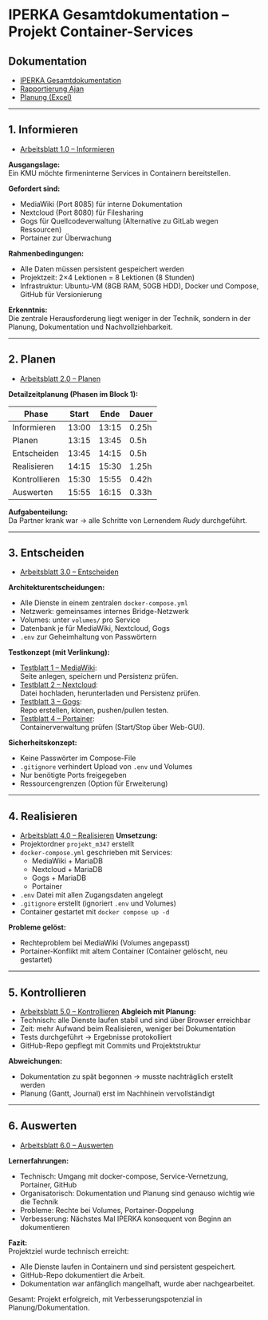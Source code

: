 # IPERKA Gesamtdokumentation – Projekt Container-Services

## Dokumentation
- [IPERKA Gesamtdokumentation](index.md)
- [Rapportierung Ajan](../Arbeitsjournal/19.09.2025-2.md)
- [Planung (Excel)](../temp_daten/Planung.xlsx)

---

## 1. Informieren
- [Arbeitsblatt 1.0 – Informieren](Informieren/arbeitsblatt_1.0_informieren.md)

**Ausgangslage:**  
Ein KMU möchte firmeninterne Services in Containern bereitstellen.

**Gefordert sind:**
- MediaWiki (Port 8085) für interne Dokumentation
- Nextcloud (Port 8080) für Filesharing
- Gogs für Quellcodeverwaltung (Alternative zu GitLab wegen Ressourcen)
- Portainer zur Überwachung

**Rahmenbedingungen:**
- Alle Daten müssen persistent gespeichert werden
- Projektzeit: 2×4 Lektionen = 8 Lektionen (8 Stunden)
- Infrastruktur: Ubuntu-VM (8GB RAM, 50GB HDD), Docker und Compose, GitHub für Versionierung

**Erkenntnis:**  
Die zentrale Herausforderung liegt weniger in der Technik, sondern in der Planung, Dokumentation und Nachvollziehbarkeit.

---

## 2. Planen
- [Arbeitsblatt 2.0 – Planen](Planen/arbeitsblatt_2.0_planen.md)

**Detailzeitplanung (Phasen im Block 1):**

| Phase         | Start   | Ende   | Dauer |
|---------------|---------|--------|-------|
| Informieren   | 13:00   | 13:15  | 0.25h |
| Planen        | 13:15   | 13:45  | 0.5h  |
| Entscheiden   | 13:45   | 14:15  | 0.5h  |
| Realisieren   | 14:15   | 15:30  | 1.25h |
| Kontrollieren | 15:30   | 15:55  | 0.42h |
| Auswerten     | 15:55   | 16:15  | 0.33h |

**Aufgabenteilung:**  
Da Partner krank war → alle Schritte von Lernendem *Rudy* durchgeführt.

---

## 3. Entscheiden
- [Arbeitsblatt 3.0 – Entscheiden](Entscheiden/arbeitsblatt_3.0_entscheiden.md)

**Architekturentscheidungen:**
- Alle Dienste in einem zentralen `docker-compose.yml`
- Netzwerk: gemeinsames internes Bridge-Netzwerk
- Volumes: unter `volumes/` pro Service
- Datenbank je für MediaWiki, Nextcloud, Gogs
- `.env` zur Geheimhaltung von Passwörtern

**Testkonzept (mit Verlinkung):**
- [Testblatt 1 – MediaWiki](../Test/Test_Pläne/Testplan_mediawiki.md):  
  Seite anlegen, speichern und Persistenz prüfen.
- [Testblatt 2 – Nextcloud](../Test/Test_Pläne/Testplan_gogs.md):  
  Datei hochladen, herunterladen und Persistenz prüfen.
- [Testblatt 3 – Gogs](../Test/Test_Pläne/Testplan_mediawiki.md):  
  Repo erstellen, klonen, pushen/pullen testen.
- [Testblatt 4 – Portainer](../Test/Test_Pläne/Testplan_portainer.md):  
  Containerverwaltung prüfen (Start/Stop über Web-GUI).

**Sicherheitskonzept:**
- Keine Passwörter im Compose-File
- `.gitignore` verhindert Upload von `.env` und Volumes
- Nur benötigte Ports freigegeben
- Ressourcengrenzen (Option für Erweiterung)
---

## 4. Realisieren
- [Arbeitsblatt 4.0 – Realisieren](Realisieren/arbeitsblatt_4.0_realisieren.md)
**Umsetzung:**
- Projektordner `projekt_m347` erstellt
- `docker-compose.yml` geschrieben mit Services:
    - MediaWiki + MariaDB
    - Nextcloud + MariaDB
    - Gogs + MariaDB
    - Portainer
- `.env` Datei mit allen Zugangsdaten angelegt
- `.gitignore` erstellt (ignoriert `.env` und Volumes)
- Container gestartet mit `docker compose up -d`

**Probleme gelöst:**
- Rechteproblem bei MediaWiki (Volumes angepasst)
- Portainer-Konflikt mit altem Container (Container gelöscht, neu gestartet)

---

## 5. Kontrollieren
- [Arbeitsblatt 5.0 – Kontrollieren](Kontrollieren/arbeitsblatt_5.0_kontrollieren.md)
**Abgleich mit Planung:**
- Technisch: alle Dienste laufen stabil und sind über Browser erreichbar
- Zeit: mehr Aufwand beim Realisieren, weniger bei Dokumentation
- Tests durchgeführt → Ergebnisse protokolliert
- GitHub-Repo gepflegt mit Commits und Projektstruktur

**Abweichungen:**
- Dokumentation zu spät begonnen → musste nachträglich erstellt werden
- Planung (Gantt, Journal) erst im Nachhinein vervollständigt

---

## 6. Auswerten
- [Arbeitsblatt 6.0 – Auswerten](Auswerten/arbeitsblatt_6.0_auswerten.md)

**Lernerfahrungen:**
- Technisch: Umgang mit docker-compose, Service-Vernetzung, Portainer, GitHub
- Organisatorisch: Dokumentation und Planung sind genauso wichtig wie die Technik
- Probleme: Rechte bei Volumes, Portainer-Doppelung
- Verbesserung: Nächstes Mal IPERKA konsequent von Beginn an dokumentieren

**Fazit:**  
Projektziel wurde technisch erreicht:
- Alle Dienste laufen in Containern und sind persistent gespeichert.
- GitHub-Repo dokumentiert die Arbeit.
- Dokumentation war anfänglich mangelhaft, wurde aber nachgearbeitet.

Gesamt: Projekt erfolgreich, mit Verbesserungspotenzial in Planung/Dokumentation.
